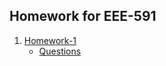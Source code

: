 ## Homework for EEE-591

1. <a href="./hw1/" target = "_blank">Homework-1</a>
    - <a href="./hw1/hw1_root.pdf" target = "_blank">Questions</a>   
